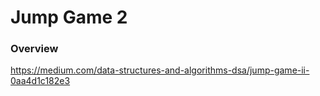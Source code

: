 # Jump Game 2

### Overview

https://medium.com/data-structures-and-algorithms-dsa/jump-game-ii-0aa4d1c182e3
